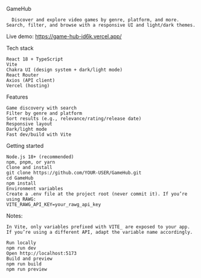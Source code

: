 GameHub

      Discover and explore video games by genre, platform, and more. Search, filter, and browse with a responsive UI and light/dark themes.


Live demo: https://game-hub-id6k.vercel.app/

Tech stack

    React 18 + TypeScript
    Vite
    Chakra UI (design system + dark/light mode)
    React Router
    Axios (API client)
    Vercel (hosting)


Features

    Game discovery with search
    Filter by genre and platform
    Sort results (e.g., relevance/rating/release date)
    Responsive layout
    Dark/light mode
    Fast dev/build with Vite


Getting started

    Node.js 18+ (recommended)
    npm, pnpm, or yarn
    Clone and install
    git clone https://github.com/YOUR-USER/GameHub.git
    cd GameHub
    npm install
    Environment variables
    Create a .env file at the project root (never commit it). If you’re using RAWG:
    VITE_RAWG_API_KEY=your_rawg_api_key

Notes:

    In Vite, only variables prefixed with VITE_ are exposed to your app.
    If you’re using a different API, adapt the variable name accordingly.
    
    Run locally
    npm run dev
    Open http://localhost:5173
    Build and preview
    npm run build
    npm run preview

